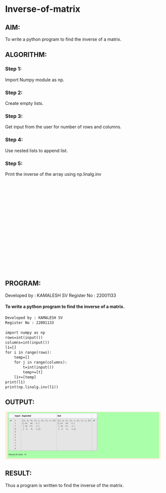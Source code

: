# Inverse-of-matrix

## AIM:

To write a python program to find the inverse of a matrix.

## ALGORITHM:

### Step 1: 
Import Numpy module as np.
### Step 2: 
Create empty lists.
### Step 3: 
Get input from the user for number of rows and columns.
### Step 4: 
Use nested lists to append list.
### Step 5: 
Print the inverse of the array using np.linalg.inv

<br>
<br>
<br>
<br>
<br>
<br>
<br>
<br>
<br>
<br>
<br>
<br>
<br>
<br>
<br>
<br>
<br>

## PROGRAM:
Developed by : KAMALESH SV
Register No : 22001133
#### To write a python program to find the inverse of a matrix.
```
Developed by : KAMALESH SV
Register No : 22001133

import numpy as np
rows=int(input())
columns=int(input())
l1=[]
for i in range(rows):
    temp=[]
    for j in range(columns):
        t=int(input())
        temp+=[t]
    l1+=[temp]
print(l1)
print(np.linalg.inv(l1))
```
## OUTPUT:

![OUTPUT](./1.jpg)

## RESULT:
Thus a program is written to find the inverse of the matrix.
